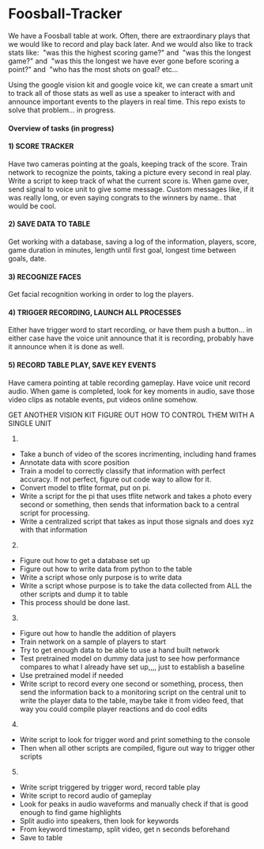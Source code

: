 # Foosball-Tracker

We have a Foosball table at work. Often, there are extraordinary plays that we would like to record and play back later. And we would also like to track stats like: 
"was this the highest scoring game?" and 
"was this the longest game?" and 
"was this the longest we have ever gone before scoring a point?" and 
"who has the most shots on goal? etc…

Using the google vision kit and google voice kit, we can create a smart unit to track all of those stats as well as use a speaker to interact with and announce important events to the players in real time. This repo exists to solve that problem... in progress.

#### Overview of tasks (in progress)

#### 1) SCORE TRACKER
Have two cameras pointing at the goals, keeping track of the score. Train network to recognize the points, taking a picture every second in real play. Write a script to keep track of what the current score is. When game over, send signal to voice unit to give some message. Custom messages like, if it was really long, or even saying congrats to the winners by name.. that would be cool.
#### 2) SAVE DATA TO TABLE
Get working with a database, saving a log of the information, players, score, game duration in minutes, length until first goal, longest time between goals, date.
#### 3) RECOGNIZE FACES 
Get facial recognition working in order to log the players. 
#### 4) TRIGGER RECORDING, LAUNCH ALL PROCESSES
Either have trigger word to start recording, or have them push a button... in either case have the voice unit announce that it is recording, probably have it announce when it is done as well.
#### 5) RECORD TABLE PLAY, SAVE KEY EVENTS
Have camera pointing at table recording gameplay. Have voice unit record audio. When game is completed, look for key moments in audio, save those video clips as notable events, put videos online somehow.


GET ANOTHER VISION KIT
FIGURE OUT HOW TO CONTROL THEM WITH A SINGLE UNIT

1)
* Take a bunch of video of the scores incrimenting, including hand frames
* Annotate data with score position
* Train a model to correctly classify that information with perfect accuracy. If not perfect, figure out code way to allow for it.
* Convert model to tflite format, put on pi.
* Write a script for the pi that uses tflite network and takes a photo every second or something, then sends that information back to a central script for processing.
* Write a centralized script that takes as input those signals and does xyz with that information

2) 
* Figure out how to get a database set up
* Figure out how to write data from python to the table
* Write a script whose only purpose is to write data
* Write a script whose purpose is to take the data collected from ALL the other scripts and dump it to table
* This process should be done last.

3) 
* Figure out how to handle the addition of players
* Train network on a sample of players to start
* Try to get enough data to be able to use a hand built network
* Test pretrained model on dummy data just to see how performance compares to what I already have set up,,,, just to establish a baseline
* Use pretrained model if needed
* Write script to record every one second or something, process, then send the information back to a monitoring script on the central unit to write the player data to the table, maybe take it from video feed, that way you could compile player reactions and do cool edits 

4)
* Write script to look for trigger word and print something to the console
* Then when all other scripts are compiled, figure out way to trigger other scripts 

5)
* Write script triggered by trigger word, record table play
* Write script to record audio of gameplay
* Look for peaks in audio waveforms and manually check if that is good enough to find game highlights
* Split audio into speakers, then look for keywords
* From keyword timestamp, split video, get n seconds beforehand
* Save to table
